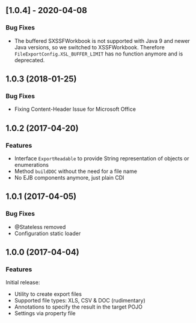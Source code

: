 

<!--
### Bug Fixes
### Features
### BREAKING CHANGES
-->

<a name="1.0.4"></a>

## [1.0.4] - 2020-04-08

### Bug Fixes
 * The buffered SXSSFWorkbook is not supported with Java 9 and newer Java versions, so we switched to XSSFWorkbook. Therefore `FileExportConfig.XSL_BUFFER_LIMIT` has no function anymore and is deprecated.
 
 
<a name="1.0.3"></a>

## 1.0.3 (2018-01-25)

### Bug Fixes
 * Fixing Content-Header Issue for Microsoft Office

<a name="1.0.2"></a>

## 1.0.2 (2017-04-20)

### Features
 * Interface `ExportReadable` to provide String representation of objects or enumerations
 * Method `buildDOC` without the need for a file name
 * No EJB components anymore, just plain CDI


<a name="1.0.1"></a>

## 1.0.1 (2017-04-05)

### Bug Fixes
 * @Stateless removed
 * Configuration static loader


<a name="1.0.0"></a>

## 1.0.0 (2017-04-04)

### Features

Initial release:

* Utility to create export files
* Supported file types: XLS, CSV & DOC (rudimentary)
* Annotations to specify the result in the target POJO
* Settings via property file
